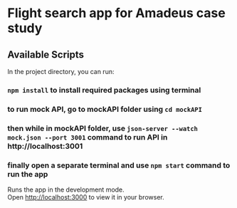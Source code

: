 # Flight search app for Amadeus case study

## Available Scripts

In the project directory, you can run:

### `npm install` to install required packages using terminal

### to run mock API, go to mockAPI folder using `cd mockAPI`
### then while in mockAPI folder, use `json-server --watch mock.json --port 3001` command to run API in http://localhost:3001
### finally open a separate terminal and use `npm start` command to run the app

Runs the app in the development mode.\
Open [http://localhost:3000](http://localhost:3000) to view it in your browser.

